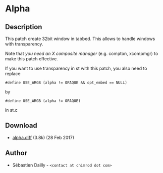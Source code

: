 Alpha
=====

Description
-----------
This patch create 32bit window in tabbed. This allows to handle windows with
transparency.

Note that *you need an X composite manager* (e.g. compton, xcompmgr) to make
this patch effective.

If you want to use transparency in st with this patch, you also need to replace

	#define USE_ARGB (alpha != OPAQUE && opt_embed == NULL)

by

	#define USE_ARGB (alpha != OPAQUE)

in st.c

Download
--------
* [alpha.diff](alpha.diff) (3.8k) (28 Feb 2017)

Author
------
* Sébastien Dailly - `<contact at chimrod dot com>`

